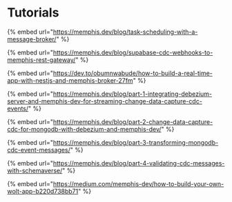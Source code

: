 # Tutorials

{% embed url="https://memphis.dev/blog/task-scheduling-with-a-message-broker/" %}

{% embed url="https://memphis.dev/blog/supabase-cdc-webhooks-to-memphis-rest-gateway/" %}

{% embed url="https://dev.to/obumnwabude/how-to-build-a-real-time-app-with-nestjs-and-memphis-broker-27fm" %}

{% embed url="https://memphis.dev/blog/part-1-integrating-debezium-server-and-memphis-dev-for-streaming-change-data-capture-cdc-events/" %}

{% embed url="https://memphis.dev/blog/part-2-change-data-capture-cdc-for-mongodb-with-debezium-and-memphis-dev/" %}

{% embed url="https://memphis.dev/blog/part-3-transforming-mongodb-cdc-event-messages/" %}

{% embed url="https://memphis.dev/blog/part-4-validating-cdc-messages-with-schemaverse/" %}

{% embed url="https://medium.com/memphis-dev/how-to-build-your-own-wolt-app-b220d738bb71" %}
